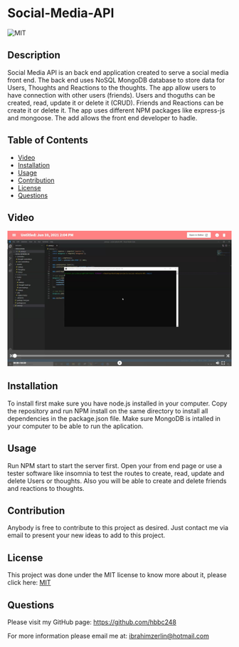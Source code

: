 # Social-Media-API 

  ![MIT](https://img.shields.io/badge/License-MIT-green)

  ## Description
  Social Media API is an back end application created to serve a social media front end. The back end uses NoSQL MongoDB database to store data for Users, Thoughts and Reactions to the thoughts. The app allow users to have connection with other users (friends). Users and thoguths can be created, read, update it or delete it (CRUD). Friends and Reactions can be create it or delete it. The app uses different NPM packages like express-js and mongoose. The add allows the front end developer to hadle. 

  ## Table of Contents
  * [Video](#Video)
  * [Installation](#installation)
  * [Usage](#usage)
  * [Contribution](#contribution)
  * [License](#license)
  * [Questions](#questions)

  ## Video

  [![Walkthrough Video](./assets/images/video-screenshot.jpg)](https://drive.google.com/file/d/1FtVljKrioEDxmTyvncrS0jAK039EoJth/view)
 

  
  ## Installation
  To install first make sure you have node.js installed in your computer. Copy the repository and run NPM install on the same directory to install all dependencies in the package.json file. Make sure MongoDB is intalled in your computer to be able to run the aplication. 
  
  ## Usage
  Run NPM start to start the server first. Open your from end page or use a tester software like insomnia to test the routes to create, read, update and delete Users or thoughts. Also you will be able to create and delete friends and reactions to thoughts.

  ## Contribution
  Anybody is free to contribute to this project as desired. Just contact me via email to present your new ideas to add to this project.

  ## License
  This project was done under the MIT license to know more about it, please click here: [MIT](https://choosealicense.com/licenses/mit/)

  ## Questions
  Please visit my GitHub page: https://github.com/hbbc248
  
  For more information please email me at: ibrahimzerlin@hotmail.com